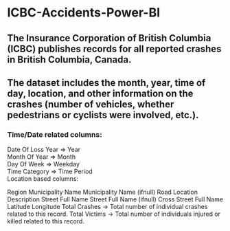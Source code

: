 # ICBC-Accidents-Power-BI

## The Insurance Corporation of British Columbia (ICBC) publishes records for all reported crashes in British Columbia, Canada. <br>
## The dataset includes the month, year, time of day, location, and other information on the crashes (number of vehicles, whether pedestrians or cyclists were involved, etc.). <br>

### Time/Date related columns:

Date Of Loss Year => Year<br>
Month Of Year => Month<br>
Day Of Week => Weekday<br>
Time Category => Time Period <br>
Location based columns:

Region
Municipality Name
Municipality Name (ifnull)
Road Location Description
Street Full Name
Street Full Name (ifnull)
Cross Street Full Name
Latitude
Longitude
Total Crashes -> Total number of individual crashes related to this record.
Total Victims -> Total number of individuals injured or killed related to this record.

